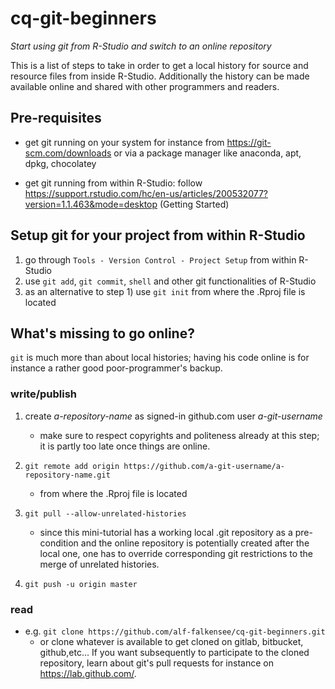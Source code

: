 # cq-git-beginners

*Start using git from R-Studio and switch to an online repository*

This is a list of steps to take in order to get a local history for
source and resource files from inside R-Studio. Additionally the
history can be made available online and shared with other programmers
and readers.

## Pre-requisites

- get git running on your system for instance from
  https://git-scm.com/downloads or via a package manager like
  anaconda, apt, dpkg, chocolatey

- get git running from within R-Studio: follow https://support.rstudio.com/hc/en-us/articles/200532077?version=1.1.463&mode=desktop (Getting Started)

## Setup git for your project from within R-Studio

1) go through `Tools - Version Control - Project Setup` from within R-Studio
2) use `git add`, `git commit`, `shell` and other git functionalities of R-Studio
3) as an alternative to step 1) use `git init` from where the .Rproj file is located

## What's missing to go online?

`git` is much more than about local histories; having his code online is
for instance a rather good poor-programmer's backup.

### write/publish
1) create *a-repository-name* as signed-in github.com user *a-git-username*
	- make sure to respect copyrights and politeness already at this
      step; it is partly too late once things are online.

2) `git remote add origin https://github.com/a-git-username/a-repository-name.git`
    - from where the .Rproj file is located

3) `git pull --allow-unrelated-histories`
    - since this mini-tutorial has a working local .git repository as a
      pre-condition and the online repository is potentially created after
      the local one, one has to override corresponding git restrictions to
      the merge of unrelated histories.

4) `git push -u origin master`

### read
- e.g. `git clone https://github.com/alf-falkensee/cq-git-beginners.git`
  - or clone whatever is available to get cloned on gitlab, bitbucket,
    github,etc... If you want subsequently to participate to the
    cloned repository, learn about git's pull requests for instance on
    https://lab.github.com/.
